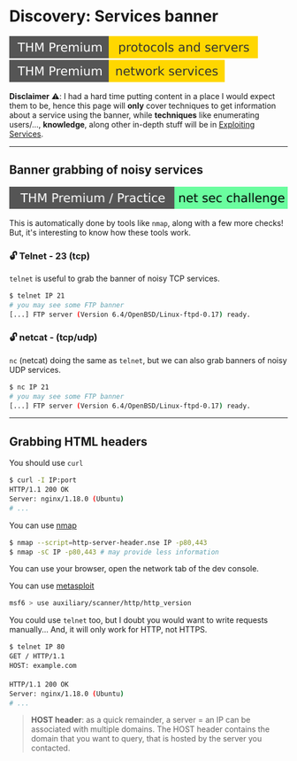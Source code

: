 # Discovery: Services banner

[![protocolsandservers](../../_badges/thmp/protocolsandservers.svg)](https://tryhackme.com/room/protocolsandservers)
[![networkservices](../../_badges/thmp/networkservices.svg)](https://tryhackme.com/room/networkservices)

**Disclaimer** ⚠️: I had a hard time putting content in a place I would expect them to be, hence this page will **only** cover techniques to get information about a service using the banner, while **techniques** like enumerating users/..., **knowledge**, along other in-depth stuff will be in [Exploiting Services](/cyber/exploitation/services/index.md).

<hr class="sep-both">

## Banner grabbing of noisy services

[![netsecchallenge](../../_badges/thmp-p/netsecchallenge.svg)](https://tryhackme.com/room/netsecchallenge)

This is automatically done by tools like `nmap`, along with a few more checks! But, it's interesting to know how these tools work.

<div class="row row-cols-md-2"><div>

### 🔓 Telnet - 23 (tcp)

`telnet` is useful to grab the banner of noisy TCP services.

```bash
$ telnet IP 21
# you may see some FTP banner
[...] FTP server (Version 6.4/OpenBSD/Linux-ftpd-0.17) ready.
```
</div><div>

### 🔓 netcat - (tcp/udp)

`nc` (netcat) doing the same as `telnet`, but we can also grab banners of noisy UDP services.

```bash
$ nc IP 21
# you may see some FTP banner
[...] FTP server (Version 6.4/OpenBSD/Linux-ftpd-0.17) ready.
```
</div></div>

<hr class="sep-both">

## Grabbing HTML headers

<div class="row row-cols-md-2"><div>

You should use `curl`

```bash
$ curl -I IP:port
HTTP/1.1 200 OK
Server: nginx/1.18.0 (Ubuntu)
# ...
```

You can use [nmap](/cyber/discovery/nmap/index.md)

```bash
$ nmap --script=http-server-header.nse IP -p80,443
$ nmap -sC IP -p80,443 # may provide less information
```

You can use your browser, open the network tab of the dev console.

You can use [metasploit](/cyber/exploitation/general/metasploit/msfconsole.md)

```bash
msf6 > use auxiliary/scanner/http/http_version
```
</div><div>

You could use `telnet` too, but I doubt you would want to write requests manually... And, it will only work for HTTP, not HTTPS.

```bash
$ telnet IP 80
GET / HTTP/1.1
HOST: example.com

HTTP/1.1 200 OK
Server: nginx/1.18.0 (Ubuntu)
# ...
```

> **HOST header**: as a quick remainder, a server = an IP can be associated with multiple domains. The HOST header contains the domain that you want to query, that is hosted by the server you contacted.
</div></div>